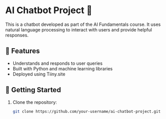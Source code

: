 # AI Chatbot Project 🤖

This is a chatbot developed as part of the AI Fundamentals course. It uses natural language processing to interact with users and provide helpful responses.

## 📌 Features

- Understands and responds to user queries
- Built with Python and machine learning libraries
- Deployed using Tiiny.site

## 🚀 Getting Started

1. Clone the repository:
   ```bash
   git clone https://github.com/your-username/ai-chatbot-project.git
   ```

